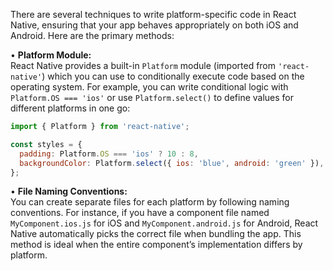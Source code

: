 There are several techniques to write platform-specific code in React Native, ensuring that your app behaves appropriately on both iOS and Android. Here are the primary methods:

• **Platform Module:**  
React Native provides a built-in `Platform` module (imported from `'react-native'`) which you can use to conditionally execute code based on the operating system. For example, you can write conditional logic with `Platform.OS === 'ios'` or use `Platform.select()` to define values for different platforms in one go:

```jsx
import { Platform } from 'react-native';

const styles = {
  padding: Platform.OS === 'ios' ? 10 : 8,
  backgroundColor: Platform.select({ ios: 'blue', android: 'green' }),
};
```

• **File Naming Conventions:**  
You can create separate files for each platform by following naming conventions. For instance, if you have a component file named `MyComponent.ios.js` for iOS and `MyComponent.android.js` for Android, React Native automatically picks the correct file when bundling the app. This method is ideal when the entire component’s implementation differs by platform.
